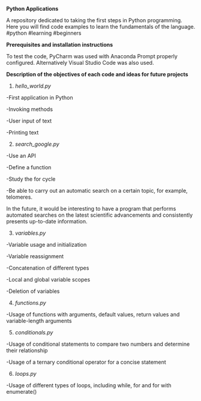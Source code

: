 **Python Applications**

A repository dedicated to taking the first steps in Python programming. Here you will find code examples to learn the fundamentals of the language. #python #learning #beginners


**Prerequisites and installation instructions**

To test the code, PyCharm was used with Anaconda Prompt properly configured.
Alternatively Visual Studio Code was also used.


**Description of the objectives of each code and ideas for future projects**

1. *hello_world.py*

-First application in Python

-Invoking methods

-User input of text

-Printing text

2. *search_google.py*

-Use an API

-Define a function

-Study the for cycle

-Be able to carry out an automatic search on a certain topic, for example, telomeres.

In the future, it would be interesting to have a program that performs automated searches on the latest scientific advancements and consistently presents up-to-date information.

3. *variables.py*

-Variable usage and initialization

-Variable reassignment

-Concatenation of different types

-Local and global variable scopes

-Deletion of variables

4. *functions.py*

-Usage of functions with arguments, default values, return values and variable-length arguments

5. *conditionals.py*

-Usage of conditional statements to compare two numbers and determine their relationship

-Usage of a ternary conditional operator for a concise statement

6. *loops.py*

-Usage of different types of loops, including while, for and for with enumerate()

